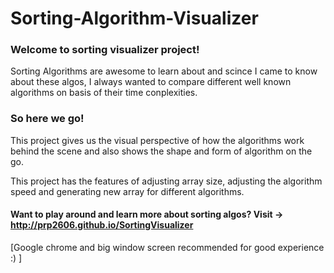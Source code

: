 # Sorting-Algorithm-Visualizer

### Welcome to sorting visualizer project!

Sorting Algorithms are awesome to learn about and scince I came to know about these algos, I always wanted to compare different well known algorithms on basis of their time conplexities.

### So here we go!
This project gives us the visual perspective of how the algorithms work behind the scene and also shows the shape and form of algorithm on the go.

This project has the features of adjusting array size, adjusting the algorithm speed and generating new array for different algorithms.

#### Want to play around and learn more about sorting algos? Visit -> http://prp2606.github.io/SortingVisualizer 
[Google chrome and big window screen recommended for good experience :) ]
